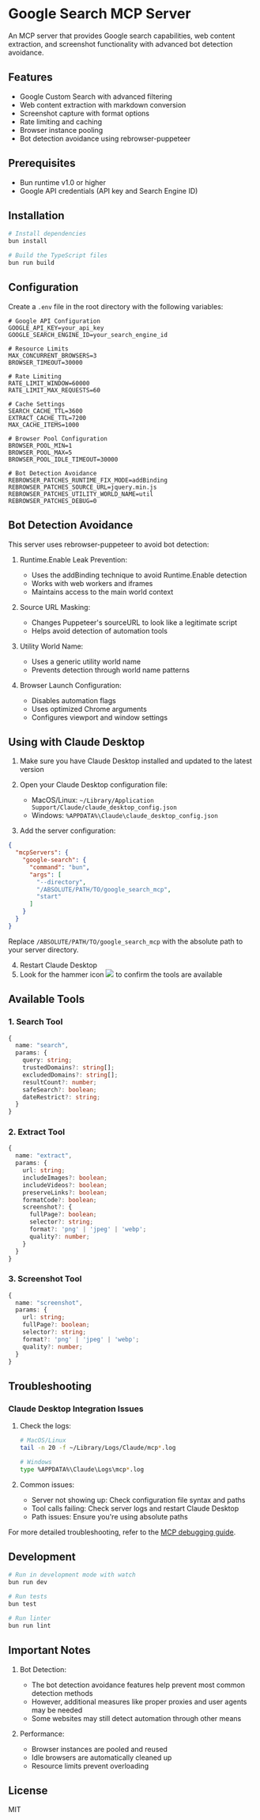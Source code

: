 # Google Search MCP Server

An MCP server that provides Google search capabilities, web content extraction, and screenshot functionality with advanced bot detection avoidance.

## Features

- Google Custom Search with advanced filtering
- Web content extraction with markdown conversion
- Screenshot capture with format options
- Rate limiting and caching
- Browser instance pooling
- Bot detection avoidance using rebrowser-puppeteer

## Prerequisites

- Bun runtime v1.0 or higher
- Google API credentials (API key and Search Engine ID)

## Installation

```bash
# Install dependencies
bun install

# Build the TypeScript files
bun run build
```

## Configuration

Create a `.env` file in the root directory with the following variables:

```env
# Google API Configuration
GOOGLE_API_KEY=your_api_key
GOOGLE_SEARCH_ENGINE_ID=your_search_engine_id

# Resource Limits
MAX_CONCURRENT_BROWSERS=3
BROWSER_TIMEOUT=30000

# Rate Limiting
RATE_LIMIT_WINDOW=60000
RATE_LIMIT_MAX_REQUESTS=60

# Cache Settings
SEARCH_CACHE_TTL=3600
EXTRACT_CACHE_TTL=7200
MAX_CACHE_ITEMS=1000

# Browser Pool Configuration
BROWSER_POOL_MIN=1
BROWSER_POOL_MAX=5
BROWSER_POOL_IDLE_TIMEOUT=30000

# Bot Detection Avoidance
REBROWSER_PATCHES_RUNTIME_FIX_MODE=addBinding
REBROWSER_PATCHES_SOURCE_URL=jquery.min.js
REBROWSER_PATCHES_UTILITY_WORLD_NAME=util
REBROWSER_PATCHES_DEBUG=0
```

## Bot Detection Avoidance

This server uses rebrowser-puppeteer to avoid bot detection:

1. Runtime.Enable Leak Prevention:
   - Uses the addBinding technique to avoid Runtime.Enable detection
   - Works with web workers and iframes
   - Maintains access to the main world context

2. Source URL Masking:
   - Changes Puppeteer's sourceURL to look like a legitimate script
   - Helps avoid detection of automation tools

3. Utility World Name:
   - Uses a generic utility world name
   - Prevents detection through world name patterns

4. Browser Launch Configuration:
   - Disables automation flags
   - Uses optimized Chrome arguments
   - Configures viewport and window settings

## Using with Claude Desktop

1. Make sure you have Claude Desktop installed and updated to the latest version
2. Open your Claude Desktop configuration file:
   - MacOS/Linux: `~/Library/Application Support/Claude/claude_desktop_config.json`
   - Windows: `%APPDATA%\Claude\claude_desktop_config.json`

3. Add the server configuration:

```json
{
  "mcpServers": {
    "google-search": {
      "command": "bun",
      "args": [
        "--directory",
        "/ABSOLUTE/PATH/TO/google_search_mcp",
        "start"
      ]
    }
  }
}
```

Replace `/ABSOLUTE/PATH/TO/google_search_mcp` with the absolute path to your server directory.

4. Restart Claude Desktop
5. Look for the hammer icon ![](https://mintlify.s3.us-west-1.amazonaws.com/mcp/images/claude-desktop-mcp-hammer-icon.svg) to confirm the tools are available

## Available Tools

### 1. Search Tool
```typescript
{
  name: "search",
  params: {
    query: string;
    trustedDomains?: string[];
    excludedDomains?: string[];
    resultCount?: number;
    safeSearch?: boolean;
    dateRestrict?: string;
  }
}
```

### 2. Extract Tool
```typescript
{
  name: "extract",
  params: {
    url: string;
    includeImages?: boolean;
    includeVideos?: boolean;
    preserveLinks?: boolean;
    formatCode?: boolean;
    screenshot?: {
      fullPage?: boolean;
      selector?: string;
      format?: 'png' | 'jpeg' | 'webp';
      quality?: number;
    }
  }
}
```

### 3. Screenshot Tool
```typescript
{
  name: "screenshot",
  params: {
    url: string;
    fullPage?: boolean;
    selector?: string;
    format?: 'png' | 'jpeg' | 'webp';
    quality?: number;
  }
}
```

## Troubleshooting

### Claude Desktop Integration Issues

1. Check the logs:
   ```bash
   # MacOS/Linux
   tail -n 20 -f ~/Library/Logs/Claude/mcp*.log
   
   # Windows
   type %APPDATA%\Claude\Logs\mcp*.log
   ```

2. Common issues:
   - Server not showing up: Check configuration file syntax and paths
   - Tool calls failing: Check server logs and restart Claude Desktop
   - Path issues: Ensure you're using absolute paths

For more detailed troubleshooting, refer to the [MCP debugging guide](https://modelcontextprotocol.io/docs/tools/debugging).

## Development

```bash
# Run in development mode with watch
bun run dev

# Run tests
bun test

# Run linter
bun run lint
```

## Important Notes

1. Bot Detection:
   - The bot detection avoidance features help prevent most common detection methods
   - However, additional measures like proper proxies and user agents may be needed
   - Some websites may still detect automation through other means

2. Performance:
   - Browser instances are pooled and reused
   - Idle browsers are automatically cleaned up
   - Resource limits prevent overloading

## License

MIT